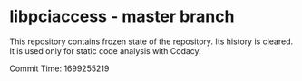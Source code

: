 # libpciaccess - master branch

This repository contains frozen state of the repository.
Its history is cleared. It is used only for static code
analysis with Codacy.

Commit Time: 1699255219